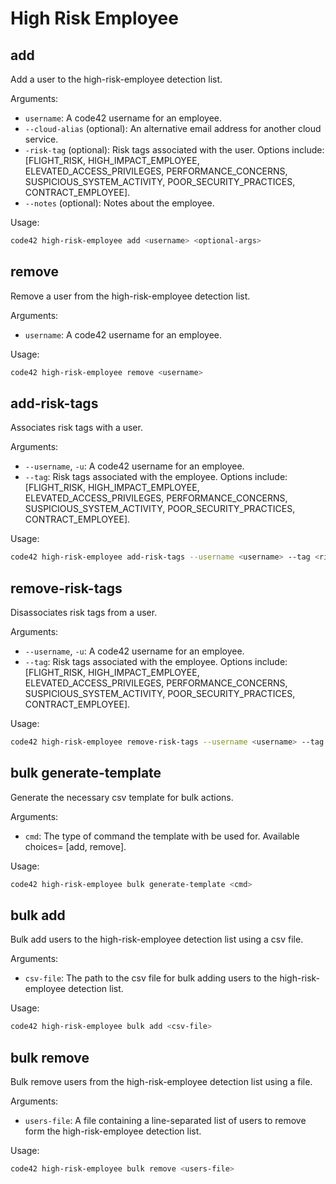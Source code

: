 # High Risk Employee

## add

Add a user to the high-risk-employee detection list. 

Arguments:
* `username`: A code42 username for an employee.
* `--cloud-alias` (optional): An alternative email address for another cloud service.
* `-risk-tag` (optional): Risk tags associated with the user.  Options include: [FLIGHT_RISK, HIGH_IMPACT_EMPLOYEE, 
    ELEVATED_ACCESS_PRIVILEGES, PERFORMANCE_CONCERNS, SUSPICIOUS_SYSTEM_ACTIVITY, POOR_SECURITY_PRACTICES, 
    CONTRACT_EMPLOYEE].
* `--notes` (optional): Notes about the employee.

Usage:
```bash
code42 high-risk-employee add <username> <optional-args>
```

## remove

Remove a user from the high-risk-employee detection list.

 Arguments:
* `username`: A code42 username for an employee.

Usage:
```bash
code42 high-risk-employee remove <username>
```

## add-risk-tags

Associates risk tags with a user.

Arguments:
* `--username`, `-u`:  A code42 username for an employee.
* `--tag`:  Risk tags associated with the employee. 
    Options include: [FLIGHT_RISK, HIGH_IMPACT_EMPLOYEE, ELEVATED_ACCESS_PRIVILEGES, PERFORMANCE_CONCERNS, 
    SUSPICIOUS_SYSTEM_ACTIVITY, POOR_SECURITY_PRACTICES, CONTRACT_EMPLOYEE].
    
Usage:
```bash
code42 high-risk-employee add-risk-tags --username <username> --tag <risk-tags>
```

## remove-risk-tags

Disassociates risk tags from a user.

Arguments:
* `--username`, `-u`:  A code42 username for an employee.
* `--tag`:  Risk tags associated with the employee. 
    Options include: [FLIGHT_RISK, HIGH_IMPACT_EMPLOYEE, ELEVATED_ACCESS_PRIVILEGES, PERFORMANCE_CONCERNS, 
    SUSPICIOUS_SYSTEM_ACTIVITY, POOR_SECURITY_PRACTICES, CONTRACT_EMPLOYEE].
    
Usage:
```bash
code42 high-risk-employee remove-risk-tags --username <username> --tag <risk-tags>
```

## bulk generate-template

Generate the necessary csv template for bulk actions.

Arguments:
* `cmd`: The type of command the template with be used for. Available choices= [add, remove].

Usage:
```bash
code42 high-risk-employee bulk generate-template <cmd>
```

## bulk add

Bulk add users to the high-risk-employee detection list using a csv file.

Arguments:
* `csv-file`: The path to the csv file for bulk adding users to the high-risk-employee detection list.

Usage:
```bash
code42 high-risk-employee bulk add <csv-file>
```

## bulk remove

Bulk remove users from the high-risk-employee detection list using a file.

Arguments:
* `users-file`: A file containing a line-separated list of users to remove form the high-risk-employee detection
    list.

Usage:
```bash
code42 high-risk-employee bulk remove <users-file>
```
